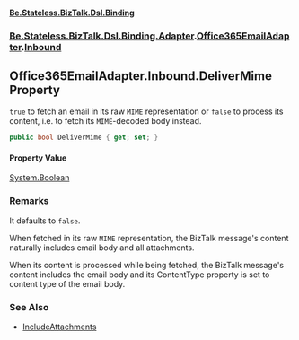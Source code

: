 #### [Be.Stateless.BizTalk.Dsl.Binding](README.md 'README')
### [Be.Stateless.BizTalk.Dsl.Binding.Adapter](Be.Stateless.BizTalk.Dsl.Binding.Adapter.md 'Be.Stateless.BizTalk.Dsl.Binding.Adapter').[Office365EmailAdapter](Office365EmailAdapter.md 'Be.Stateless.BizTalk.Dsl.Binding.Adapter.Office365EmailAdapter').[Inbound](Office365EmailAdapter.Inbound.md 'Be.Stateless.BizTalk.Dsl.Binding.Adapter.Office365EmailAdapter.Inbound')

## Office365EmailAdapter.Inbound.DeliverMime Property

`true` to fetch an email in its raw `MIME` representation or `false` to process its content, i.e.
            to fetch its `MIME`-decoded body instead.

```csharp
public bool DeliverMime { get; set; }
```

#### Property Value
[System.Boolean](https://docs.microsoft.com/en-us/dotnet/api/System.Boolean 'System.Boolean')

### Remarks

It defaults to `false`.

When fetched in its raw `MIME` representation, the BizTalk message's content naturally includes email body
and all attachments.

When its content is processed while being fetched, the BizTalk message's content includes the email body and its
ContentType property is set to content type of the email body.

### See Also
- [IncludeAttachments](Office365EmailAdapter.Inbound.IncludeAttachments.md 'Be.Stateless.BizTalk.Dsl.Binding.Adapter.Office365EmailAdapter.Inbound.IncludeAttachments')